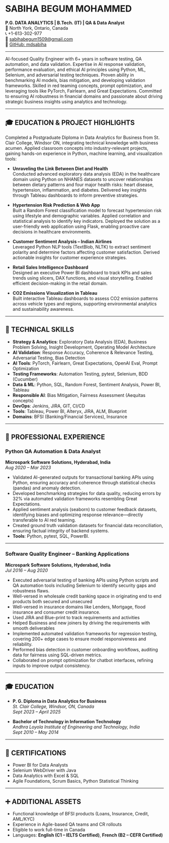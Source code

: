 # SABIHA BEGUM MOHAMMED

**P.G. DATA ANALYTICS | B.Tech. (IT) | QA & Data Analyst**  
📍 North York, Ontario, Canada  
📞 +1-613-302-977  
📧 sabihabegum1509@gmail.com  
🔗 [GitHub: mdsabiha](https://github.com/mdsabiha)

---

AI-focused Quality Engineer with 6+ years in software testing, QA automation, and data validation. Expertise in AI response validation, performance evaluation, and ethical AI principles using Python, ML, Selenium, and adversarial testing techniques. Proven ability in benchmarking AI models, bias mitigation, and developing validation frameworks. Skilled in red teaming concepts, prompt optimization, and leveraging tools like PyTorch, Fairlearn, and Great Expectations. Committed to ensuring AI robustness in financial domains and passionate about driving strategic business insights using analytics and technology.

---

## 🎓 EDUCATION & PROJECT HIGHLIGHTS

Completed a Postgraduate Diploma in Data Analytics for Business from St. Clair College, Windsor ON, integrating technical knowledge with business acumen. Applied classroom concepts into industry-relevant projects, gaining hands-on experience in Python, machine learning, and visualization tools:

- **Unraveling the Link Between Diet and Health**  
  Conducted advanced exploratory data analysis (EDA) in the healthcare domain using Python on NHANES datasets to uncover relationships between dietary patterns and four major health risks: heart disease, hypertension, inflammation, and diabetes. Delivered key insights through Tableau dashboards to inform preventive strategies.

- **Hypertension Risk Prediction & Web App**  
  Built a Random Forest classification model to forecast hypertension risk using lifestyle and demographic variables. Applied correlation and statistical analysis to identify key indicators. Deployed the solution as a user-friendly web application using Flask, enabling proactive care decisions in healthcare environments.

- **Customer Sentiment Analysis – Indian Airlines**  
  Leveraged Python NLP tools (TextBlob, NLTK) to extract sentiment polarity and determine factors affecting customer satisfaction. Derived actionable insights for customer experience strategies.

- **Retail Sales Intelligence Dashboard**  
  Designed an executive Power BI dashboard to track KPIs and sales trends using slicers, DAX functions, and visual storytelling. Enabled efficient decision-making in the retail domain.

- **CO2 Emissions Visualization in Tableau**  
  Built interactive Tableau dashboards to assess CO2 emission patterns across vehicle types and regions, supporting environmental analytics and sustainability awareness.

---

## 🧰 TECHNICAL SKILLS

- **Strategy & Analytics**: Exploratory Data Analysis (EDA), Business Problem Solving, Insight Development, Operating Model Architecture  
- **AI Validation**: Response Accuracy, Coherence & Relevance Testing, Adversarial Testing, Bias Detection  
- **AI Tools**: PyTorch, Fairlearn, Great Expectations, OpenAI Eval, Prompt Optimization  
- **Testing Frameworks**: Automation Testing, pytest, Selenium, BDD (Cucumber)  
- **Data & ML**: Python, SQL, Random Forest, Sentiment Analysis, Power BI, Tableau  
- **Responsible AI**: Bias Mitigation, Fairness Assessment (Aequitas concepts)  
- **DevOps**: Jenkins, JIRA, GIT, CI/CD  
- **Tools**: Tableau, Power BI, Alteryx, JIRA, ALM, Blueprint  
- **Domains**: BFSI (Banking/Financial Services), Insurance

---

## 💼 PROFESSIONAL EXPERIENCE

### **Python QA Automation & Data Analyst**  
**Microspark Software Solutions, Hyderabad, India**  
*Aug 2020 – Mar 2023*

- Validated AI-generated outputs for transactional banking APIs using Python, ensuring accuracy and coherence through statistical checks (pandas) and anomaly detection.  
- Developed benchmarking strategies for data quality, reducing errors by 32% via automated validation frameworks resembling Great Expectations.  
- Applied sentiment analysis (seaborn) to customer feedback datasets, identifying biases and optimizing response relevance—directly transferable to AI red teaming.  
- Created ground truth validation datasets for financial data reconciliation, ensuring factual integrity of backend systems.  
- **Tools**: Python, pytest, SQL, PowerBI.

---

### **Software Quality Engineer – Banking Applications**  
**Microspark Software Solutions, Hyderabad, India**  
*Jul 2016 – Aug 2020*

- Executed adversarial testing of banking APIs using Python scripts and QA automation tools including Selenium to identify security gaps and robustness flaws.  
- Well-versed in wholesale credit banking space in originating end to end products both secured and unsecured  
- Well-versed in insurance domains like Lenders, Mortgage, flood insurance and consumer credit insurance.  
- Used JIRA and Blue-print to track requirements and activities  
- Helped Business and new joiners by driving the requirements with smooth deliverables  
- Implemented automated validation frameworks for regression testing, covering 200+ edge cases to ensure model responsiveness and reliability.  
- Performed bias detection in customer onboarding workflows, auditing data for fairness using SQL-driven metrics.  
- Collaborated on prompt optimization for chatbot interfaces, refining inputs to improve output consistency.

---

## 🎓 EDUCATION

- **P. G. Diploma in Data Analytics for Business**  
  *St. Clair College, Windsor, ON, Canada*  
  *Sept 2023 – April 2025*

- **Bachelor of Technology in Information Technology**  
  *Andhra Loyola Institute of Engineering and Technology, India*  
  *Sept 2010 – May 2014*

---

## 📜 CERTIFICATIONS

- Power BI for Data Analysts  
- Selenium WebDriver with Java  
- Data Analytics with Excel & SQL  
- Agile Foundations, Scrum Basics, Python Statistical Thinking

---

## ➕ ADDITIONAL ASSETS

- Functional knowledge of BFSI products (Loans, Insurance, Credit, AML/KYC)  
- Experience in Agile-based QA teams and CR rollouts  
- Eligible to work full-time in Canada  
- Languages: **English (C1 – IELTS Certified)**, **French (B2 – CEFR Certified)**
